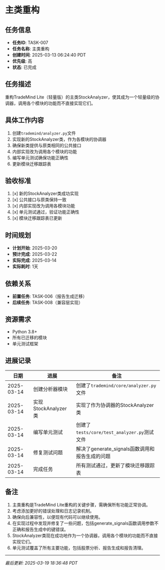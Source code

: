 # 主类重构

## 任务信息

- **任务ID**: TASK-007
- **任务名称**: 主类重构
- **创建时间**: 2025-03-13 06:24:40 PDT
- **优先级**: 高
- **状态**: 已完成

## 任务描述

重构TradeMind Lite（轻量版）的主类StockAnalyzer，使其成为一个轻量级的协调器，调用各个模块的功能而不直接实现它们。

## 具体工作内容

1. 创建`trademind/analyzer.py`文件
2. 实现新的StockAnalyzer类，作为各模块的协调器
3. 确保新类提供与原类相同的公共接口
4. 内部实现改为调用各个模块的功能
5. 编写单元测试确保功能正确性
6. 更新模块迁移跟踪表

## 验收标准

1. [x] 新的StockAnalyzer类成功实现
2. [x] 公共接口与原类保持一致
3. [x] 内部实现改为调用各模块功能
4. [x] 单元测试通过，验证功能正确性
5. [x] 模块迁移跟踪表已更新

## 时间规划

- **计划开始**: 2025-03-20
- **预计完成**: 2025-03-22
- **实际完成**: 2025-03-14
- **实际耗时**: 1天

## 依赖关系

- **前置任务**: TASK-006（报告生成迁移）
- **后续任务**: TASK-008（兼容层实现）

## 资源需求

- Python 3.8+
- 所有已迁移的模块
- 单元测试框架

## 进展记录

| 日期 | 进展 | 备注 |
|------|------|------|
| 2025-03-14 | 创建分析器模块 | 创建了`trademind/core/analyzer.py`文件 |
| 2025-03-14 | 实现StockAnalyzer类 | 实现了作为协调器的StockAnalyzer类 |
| 2025-03-14 | 编写单元测试 | 创建了`tests/core/test_analyzer.py`测试文件 |
| 2025-03-14 | 修复测试问题 | 解决了generate_signals函数调用和报告生成的问题 |
| 2025-03-14 | 完成任务 | 所有测试通过，更新了模块迁移跟踪表 |

## 备注

1. 主类重构是TradeMind Lite重构的关键步骤，需确保所有功能正常协调。
2. 考虑添加更好的错误处理和日志记录机制。
3. 确保向后兼容性，以便现有代码可以继续使用。
4. 在实现过程中发现并修复了一些问题，包括generate_signals函数调用参数不正确和报告生成中的键错误。
5. StockAnalyzer类现在成功地作为一个协调器，调用各个模块的功能而不直接实现它们。
6. 单元测试覆盖了所有主要功能，包括股票分析、报告生成和报告清理。

---
*最后更新: 2025-03-19 18:36:48 PDT*

<!--
[CODE NOW] - 当任务分析过久时立即开始执行
[FOCUS] - 当任务范围扩大时及时聚焦
[RESET] - 当遇到阻塞时重新规划方案
[DECISION] - 当决策延迟时果断确定
--> 